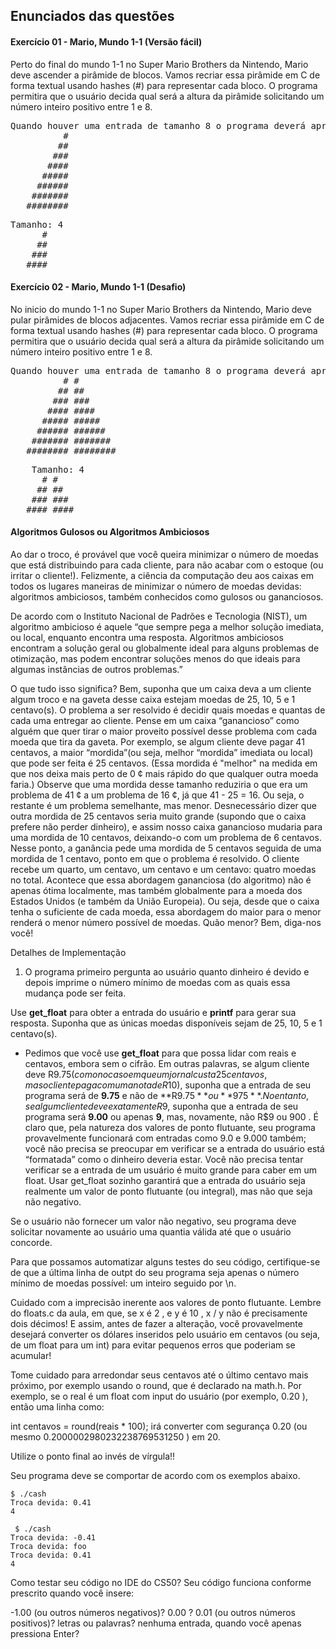 ## Enunciados das questões

#### Exercício 01 - Mario, Mundo 1-1 (Versão fácil)
Perto do final do mundo 1-1 no Super Mario Brothers da Nintendo, Mario deve ascender a pirâmide de blocos. Vamos recriar essa pirâmide em C de forma textual usando hashes (#) para representar cada bloco. O programa permitira que o usuário decida qual será a altura da pirâmide solicitando um número inteiro positivo entre 1 e 8.

<pre>
Quando houver uma entrada de tamanho 8 o programa deverá apresentar:
          #
         ##
        ###
       ####
      #####
     ######
    #######
   ########
</pre>

<pre>
Tamanho: 4               
      #
     ##
    ###
   ####
</pre>


#### Exercício 02 - Mario, Mundo 1-1 (Desafio)

No inicio do mundo 1-1 no Super Mario Brothers da Nintendo, Mario deve pular pirâmides de blocos adjacentes. Vamos recriar essa pirâmide em C de forma textual usando hashes (#) para representar cada bloco. O programa permitira que o usuário decida qual será a altura da pirâmide solicitando um número inteiro positivo entre 1 e 8.
 
<pre>
Quando houver uma entrada de tamanho 8 o programa deverá apresentar:
          # #
         ## ##
        ### ###
       #### ####
      ##### #####
     ###### ######
    ####### #######
   ######## ########
</pre>

<pre>
    Tamanho: 4               
      # #
     ## ##
    ### ###
   #### ####
</pre> 


#### Algoritmos Gulosos ou Algoritmos Ambiciosos

Ao dar o troco, é provável que você queira minimizar o número de moedas que está distribuindo para cada cliente, para não acabar com o estoque (ou irritar o cliente!). Felizmente, a ciência da computação deu aos caixas em todos os lugares maneiras de minimizar o número de moedas devidas: algoritmos ambiciosos, também conhecidos como gulosos ou gananciosos.

De acordo com o Instituto Nacional de Padrões e Tecnologia (NIST), um algoritmo ambicioso é aquele “que sempre pega a melhor solução imediata, ou local, enquanto encontra uma resposta. Algoritmos ambiciosos encontram a solução geral ou globalmente ideal para alguns problemas de otimização, mas podem encontrar soluções menos do que ideais para algumas instâncias de outros problemas.”

O que tudo isso significa? Bem, suponha que um caixa deva a um cliente algum troco e na gaveta desse caixa estejam moedas de 25, 10, 5 e 1 centavo(s). O problema a ser resolvido é decidir quais moedas e quantas de cada uma entregar ao cliente. Pense em um caixa “ganancioso” como alguém que quer tirar o maior proveito possível desse problema com cada moeda que tira da gaveta. Por exemplo, se algum cliente deve pagar 41 centavos, a maior “mordida”(ou seja, melhor “mordida” imediata ou local) que pode ser feita é 25 centavos. (Essa mordida é "melhor" na medida em que nos deixa mais perto de 0 ¢ mais rápido do que qualquer outra moeda faria.) Observe que uma mordida desse tamanho reduziria o que era um problema de 41 ¢ a um problema de 16 ¢, já que 41 - 25 = 16. Ou seja, o restante é um problema semelhante, mas menor. Desnecessário dizer que outra mordida de 25 centavos seria muito grande (supondo que o caixa prefere não perder dinheiro), e assim nosso caixa ganancioso mudaria para uma mordida de 10 centavos, deixando-o com um problema de 6 centavos. Nesse ponto, a ganância pede uma mordida de 5 centavos seguida de uma mordida de 1 centavo, ponto em que o problema é resolvido. O cliente recebe um quarto, um centavo, um centavo e um centavo: quatro moedas no total. Acontece que essa abordagem gananciosa (do algoritmo) não é apenas ótima localmente, mas também globalmente para a moeda dos Estados Unidos (e também da União Europeia). Ou seja, desde que o caixa tenha o suficiente de cada moeda, essa abordagem do maior para o menor renderá o menor número possível de moedas. Quão menor? Bem, diga-nos você!

Detalhes de Implementação
1. O programa primeiro pergunta ao usuário quanto dinheiro é devido e depois imprime o número mínimo de moedas com as quais essa mudança pode ser feita.

Use **get_float** para obter a entrada do usuário e **printf** para gerar sua resposta. Suponha que as únicas moedas disponíveis sejam de 25, 10, 5 e 1 centavo(s).

- Pedimos que você use **get_float** para que possa lidar com reais e centavos, embora sem o cifrão. Em outras palavras, se algum cliente deve R$9.75 (como no caso em que um jornal custa 25 centavos, mas o cliente paga com uma nota de R$10), suponha que a entrada de seu programa será de **9.75** e não de **R$9.75** ou **975** . No entanto, se algum cliente deve exatamente R$9, suponha que a entrada de seu programa será **9.00** ou apenas **9**, mas, novamente, não R$9 ou 900 . É claro que, pela natureza dos valores de ponto flutuante, seu programa provavelmente funcionará com entradas como 9.0 e 9.000 também; você não precisa se preocupar em verificar se a entrada do usuário está “formatada” como o dinheiro deveria estar.
Você não precisa tentar verificar se a entrada de um usuário é muito grande para caber em um float. Usar get_float sozinho garantirá que a entrada do usuário seja realmente um valor de ponto flutuante (ou integral), mas não que seja não negativo.

Se o usuário não fornecer um valor não negativo, seu programa deve solicitar novamente ao usuário uma quantia válida até que o usuário concorde.

Para que possamos automatizar alguns testes do seu código, certifique-se de que a última linha de outpt do seu programa seja apenas o número mínimo de moedas possível: um inteiro seguido por \n.

Cuidado com a imprecisão inerente aos valores de ponto flutuante. Lembre do floats.c da aula, em que, se x é 2 , e y é 10 , x / y não é precisamente dois décimos! E assim, antes de fazer a alteração, você provavelmente desejará converter os dólares inseridos pelo usuário em centavos (ou seja, de um float para um int) para evitar pequenos erros que poderiam se acumular!

Tome cuidado para arredondar seus centavos até o último centavo mais próximo, por exemplo usando o round, que é declarado na math.h. Por exemplo, se o real é um float com input do usuário (por exemplo, 0.20 ), então uma linha como:

int centavos = round(reais * 100);
irá converter com segurança 0.20 (ou mesmo 0.2000002980232238769531250 ) em 20.

Utilize o ponto final ao invés de vírgula!!

Seu programa deve se comportar de acordo com os exemplos abaixo.

```
$ ./cash
Troca devida: 0.41
4
```
 
```
 $ ./cash
Troca devida: -0.41
Troca devida: foo
Troca devida: 0.41
4
```

Como testar seu código no IDE do CS50?
Seu código funciona conforme prescrito quando você insere:

-1.00 (ou outros números negativos)?
0.00 ?
0.01 (ou outros números positivos)?
letras ou palavras?
nenhuma entrada, quando você apenas pressiona Enter?
